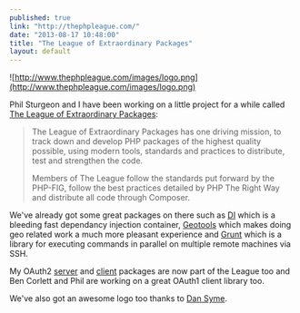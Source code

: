 ```yaml
---
published: true
link: "http://thephpleague.com/"
date: "2013-08-17 10:48:00"
title: "The League of Extraordinary Packages"
layout: default
---
```


![http://www.thephpleague.com/images/logo.png](http://www.thephpleague.com/images/logo.png)

Phil Sturgeon and I have been working on a little project for a while called [The League of Extraordinary Packages](http://www.thephpleague.com/):

> The League of Extraordinary Packages has one driving mission, to track down and develop PHP packages of the highest quality possible, using modern tools, standards and practices to distribute, test and strengthen the code.
>
>Members of The League follow the standards put forward by the PHP-FIG, follow the best practices detailed by PHP The Right Way and distribute all code through Composer.

We've already got some great packages on there such as [DI](https://github.com/php-loep/DI) which is a bleeding fast dependancy injection container, [Geotools](https://github.com/php-loep/Geotools) which makes doing geo related work a much more pleasant experience and [Grunt](https://github.com/php-loep/grunt) which is a library for executing commands in parallel on multiple remote machines via SSH.

My OAuth2 [server](https://github.com/php-loep/oauth2-server) and [client](https://github.com/php-loep/oauth2-client) packages are now part of the League too and Ben Corlett and Phil are working on a great OAuth1 client library too.

We've also got an awesome logo too thanks to [Dan Syme](https://twitter.com/dansyme).
